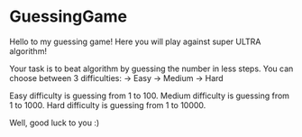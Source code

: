 # GuessingGame

Hello to my guessing game!
Here you will play against super ULTRA algorithm!

Your task is to beat algorithm by guessing the number in less steps.
You can choose between 3 difficulties:
-> Easy
-> Medium
-> Hard

Easy difficulty is guessing from 1 to 100.
Medium difficulty is guessing from 1 to 1000.
Hard difficulty is guessing from 1 to 10000.

Well, good luck to you :)
